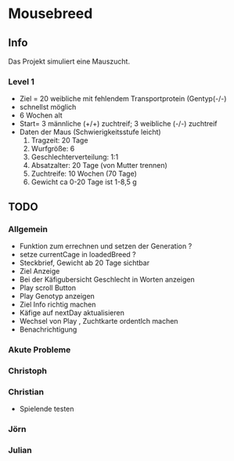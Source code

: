 # Mousebreed

## Info

Das Projekt simuliert eine Mauszucht.

### Level 1
- Ziel = 20 weibliche mit fehlendem Transportprotein (Gentyp(-/-) 
- schnellst möglich 
- 6 Wochen  alt
- Start= 3 männliche (+/+) zuchtreif; 3 weibliche (-/-) zuchtreif
- Daten der Maus (Schwierigkeitsstufe leicht)
    1. Tragzeit: 20 Tage
    2. Wurfgröße: 6
    3. Geschlechterverteilung: 1:1
    4. Absatzalter: 20 Tage (von Mutter trennen)
    5. Zuchtreife: 10 Wochen (70 Tage)
    6. Gewicht ca 0-20 Tage ist 1-8,5 g

## TODO

### Allgemein
- Funktion zum errechnen und setzen der Generation ?
- setze currentCage in loadedBreed ?
- Steckbrief, Gewicht ab 20 Tage sichtbar 
- Ziel Anzeige
- Bei der Käfigubersicht Geschlecht in Worten anzeigen 
- Play scroll Button
- Play Genotyp anzeigen
- Ziel Info richtig machen
- Käfige auf nextDay aktualisieren
- Wechsel von Play , Zuchtkarte ordentlch machen
- Benachrichtigung 

### Akute Probleme

### Christoph

### Christian
- Spielende testen 

### Jörn


### Julian